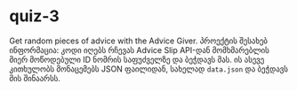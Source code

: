 # quiz-3
Get random pieces of advice with the Advice Giver.
პროექტის შესახებ ინფორმაცია:
კოდი იღებს რჩევას Advice Slip API-დან მომხმარებლის მიერ მოწოდებული ID ნომრის საფუძველზე და ბეჭდავს მას. ის ასევე კითხულობს მონაცემებს JSON ფაილიდან, სახელად `data.json` და ბეჭდავს მის შინაარსს.
